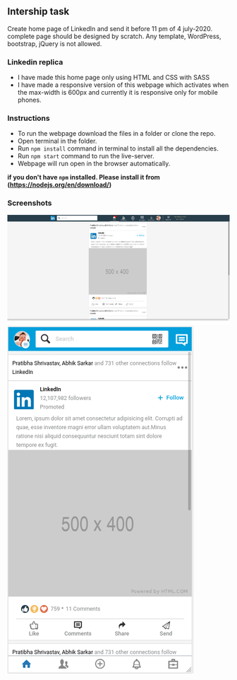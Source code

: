## Intership task
Create home page of LinkedIn and send it before 11 pm of 4 july-2020. complete page should be designed by scratch. Any template, WordPress, bootstrap, jQuery is not allowed.

### Linkedin replica
- I have made this home page only using HTML and CSS with SASS
- I have made a responsive version of this webpage which activates when the max-width is 600px and currently it is responsive only for mobile phones.

### Instructions
  - To run the webpage download the files in a folder or clone the repo.
  - Open terminal in the folder.
  - Run ` npm install ` command in terminal to install all the dependencies.
  - Run ` npm start ` command to run the live-server.
  - Webpage will run open in the browser automatically.
  
 **if you don't have `npm` installed. Please install it from (https://nodejs.org/en/download/)**

### Screenshots

<img src="screenshots/desktop.png"/>
<img src="screenshots/mobile.png"/>
